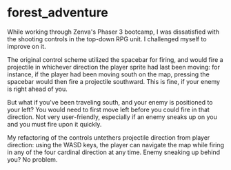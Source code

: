# forest_adventure

While working through Zenva's Phaser 3 bootcamp, I was dissatisfied with the shooting controls in the top-down RPG unit. I challenged myself to improve on it.

The original control scheme utilized the spacebar for firing, and would fire a projectile in whichever direction the player sprite had last been moving: for instance, if the player had been moving south on the map, pressing the spacebar would then fire a projectile southward. This is fine, if your enemy is right ahead of you.

But what if you've been traveling south, and your enemy is positioned to your left? You would need to first move left before you could fire in that direction. Not very user-friendly, especially if an enemy sneaks up on you and you must fire upon it quickly.

My refactoring of the controls untethers projectile direction from player direction: using the WASD keys, the player can navigate the map while firing in any of the four cardinal direction at any time. Enemy sneaking up behind you? No problem.
